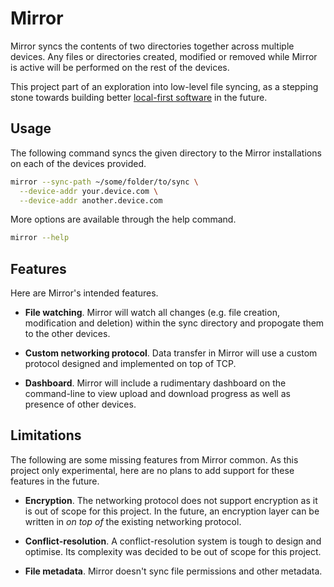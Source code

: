 # Mirror

Mirror syncs the contents of two directories together across multiple devices. Any files or directories created, modified or removed while Mirror is active will be performed on the rest of the devices.

This project part of an exploration into low-level file syncing, as a stepping stone towards building better [local-first software](https://www.inkandswitch.com/local-first.html) in the future.

## Usage

The following command syncs the given directory to the Mirror installations on each of the devices provided.

```bash
mirror --sync-path ~/some/folder/to/sync \
  --device-addr your.device.com \
  --device-addr another.device.com
```

More options are available through the help command.

```bash
mirror --help
```

## Features

Here are Mirror's intended features.

* **File watching**. Mirror will watch all changes (e.g. file creation, modification and deletion) within the sync directory and propogate them to the other devices.

* **Custom networking protocol**. Data transfer in Mirror will use a custom protocol designed and implemented on top of TCP.

* **Dashboard**. Mirror will include a rudimentary dashboard on the command-line to view upload and download progress as well as presence of other devices.

## Limitations

The following are some missing features from Mirror common. As this project only experimental, here are no plans to add support for these features in the future.

* **Encryption**. The networking protocol does not support encryption as it is out of scope for this project. In the future, an encryption layer can be written in _on top of_ the existing networking protocol.

* **Conflict-resolution**. A conflict-resolution system is tough to design and optimise. Its complexity was decided to be out of scope for this project.

* **File metadata**. Mirror doesn't sync file permissions and other metadata.